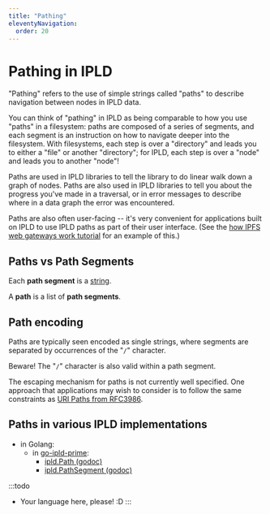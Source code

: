 ```yaml
---
title: "Pathing"
eleventyNavigation:
  order: 20
---
```


Pathing in IPLD
===============

"Pathing" refers to the use of simple strings called "paths" to describe navigation between nodes in IPLD data.

You can think of "pathing" in IPLD as being comparable to how you use "paths" in a filesystem:
paths are composed of a series of segments, and each segment is an instruction on how to navigate deeper into the filesystem.
With filesystems, each step is over a "directory" and leads you to either a "file" or another "directory";
for IPLD, each step is over a "node" and leads you to another "node"!

Paths are used in IPLD libraries to tell the library to do linear walk down a graph of nodes.
Paths are also used in IPLD libraries to tell you about the progress you've made in a traversal,
or in error messages to describe where in a data graph the error was encountered.

Paths are also often user-facing -- it's very convenient for applications built on IPLD to use IPLD paths as part of their user interface.
(See the [how IPFS web gateways work tutorial](/docs/synthesis/how-ipfs-web-gateways-work/) for an example of this.)


Paths vs Path Segments
----------------------

Each **path segment** is a [string](../kinds/#string-kind).

A **path** is a list of **path segments**.


Path encoding
-------------

Paths are typically seen encoded as single strings, where segments are separated by occurrences of the "`/`" character.

Beware!  The "`/`" character is also valid within a path segment.

The escaping mechanism for paths is not currently well specified.
One approach that applications may wish to consider is to follow the same constraints
as [URI Paths from RFC3986](https://tools.ietf.org/html/rfc3986#section-3.3).



Paths in various IPLD implementations
-------------------------------------

- in Golang:
	- in [go-ipld-prime](https://github.com/ipld/go-ipld-prime):
		- [ipld.Path (godoc)](https://godoc.org/github.com/ipld/go-ipld-prime#Path)
		- [ipld.PathSegment (godoc)](https://godoc.org/github.com/ipld/go-ipld-prime#PathSegment)

:::todo
- Your language here, please!  :D
:::
